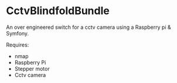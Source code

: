 CctvBlindfoldBundle
===================

An over engineered switch for a cctv camera using a Raspberry pi & Symfony.

Requires:
 - nmap
 - Raspberry Pi
 - Stepper motor
 - Cctv camera

